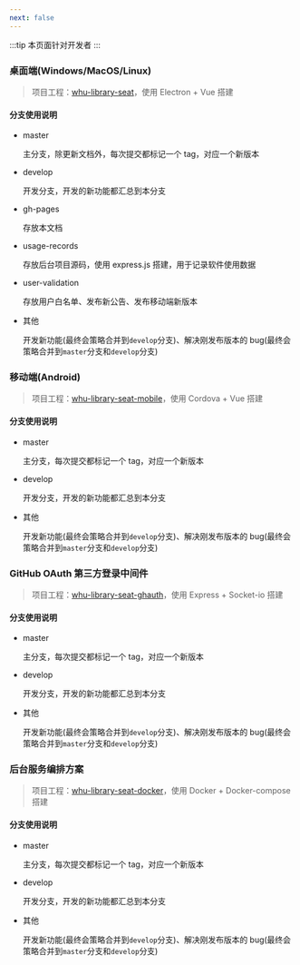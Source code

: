 ```yaml
---
next: false
---
```

:::tip
本页面针对开发者
:::

### 桌面端(Windows/MacOS/Linux)

> 项目工程：[whu-library-seat](https://github.com/CS-Tao/whu-library-seat)，使用 Electron + Vue 搭建

#### 分支使用说明

- master

  主分支，除更新文档外，每次提交都标记一个 tag，对应一个新版本

- develop

  开发分支，开发的新功能都汇总到本分支

- gh-pages

  存放本文档

- usage-records

  存放后台项目源码，使用 express.js 搭建，用于记录软件使用数据

- user-validation

  存放用户白名单、发布新公告、发布移动端新版本

- 其他

  开发新功能(最终会策略合并到`develop`分支)、解决刚发布版本的 bug(最终会策略合并到`master`分支和`develop`分支)

### 移动端(Android)

> 项目工程：[whu-library-seat-mobile](https://github.com/CS-Tao/whu-library-seat-mobile)，使用 Cordova + Vue 搭建

#### 分支使用说明

- master

  主分支，每次提交都标记一个 tag，对应一个新版本

- develop

  开发分支，开发的新功能都汇总到本分支

- 其他

  开发新功能(最终会策略合并到`develop`分支)、解决刚发布版本的 bug(最终会策略合并到`master`分支和`develop`分支)

### GitHub OAuth 第三方登录中间件

> 项目工程：[whu-library-seat-ghauth](https://github.com/CS-Tao/whu-library-seat-ghauth)，使用 Express + Socket-io 搭建

#### 分支使用说明

- master

  主分支，每次提交都标记一个 tag，对应一个新版本

- develop

  开发分支，开发的新功能都汇总到本分支

- 其他

  开发新功能(最终会策略合并到`develop`分支)、解决刚发布版本的 bug(最终会策略合并到`master`分支和`develop`分支)

### 后台服务编排方案

> 项目工程：[whu-library-seat-docker](https://github.com/CS-Tao/whu-library-seat-docker)，使用 Docker + Docker-compose 搭建

#### 分支使用说明

- master

  主分支，每次提交都标记一个 tag，对应一个新版本

- develop

  开发分支，开发的新功能都汇总到本分支

- 其他

  开发新功能(最终会策略合并到`develop`分支)、解决刚发布版本的 bug(最终会策略合并到`master`分支和`develop`分支)
